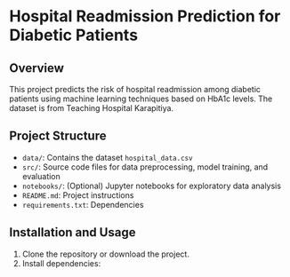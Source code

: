 # Hospital Readmission Prediction for Diabetic Patients

## Overview
This project predicts the risk of hospital readmission among diabetic patients using machine learning techniques based on HbA1c levels. The dataset is from Teaching Hospital Karapitiya.

## Project Structure
- `data/`: Contains the dataset `hospital_data.csv`
- `src/`: Source code files for data preprocessing, model training, and evaluation
- `notebooks/`: (Optional) Jupyter notebooks for exploratory data analysis
- `README.md`: Project instructions
- `requirements.txt`: Dependencies

## Installation and Usage
1. Clone the repository or download the project.
2. Install dependencies: